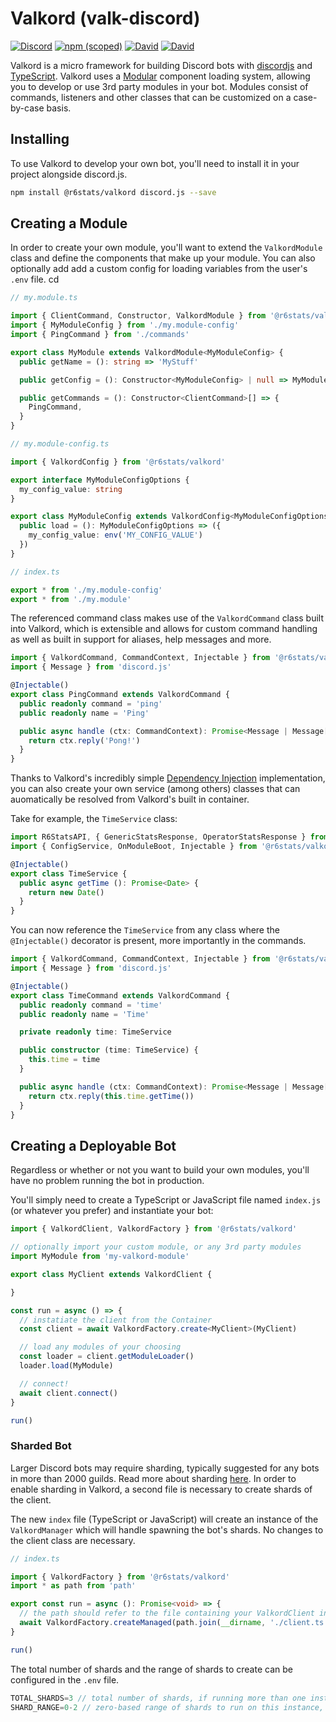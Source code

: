 # Valkord (valk-discord)

[![Discord](https://discordapp.com/api/guilds/293848587391991836/embed.png)](https://discord.gg/pUdraS3)
[![npm (scoped)](https://img.shields.io/npm/v/@r6stats/valkord)](https://www.npmjs.com/package/@r6stats/valkord)
[![David](https://img.shields.io/david/r6stats/valkord-discord)](https://david-dm.org/r6stats/valkord-discord)
[![David](https://img.shields.io/david/peer/r6stats/valkord-discord)](https://david-dm.org/r6stats/valkord-discord)

Valkord is a micro framework for building Discord bots with [discordjs](https://discord.js.org/#/) and [TypeScript](https://www.typescriptlang.org/). Valkord uses a [Modular](https://en.wikipedia.org/wiki/Modular_design) component loading system, allowing you to develop or use 3rd party modules in your bot. Modules consist of commands, listeners and other classes that can be customized on a case-by-case basis.

## Installing

To use Valkord to develop your own bot, you'll need to install it in your project alongside discord.js.

```bash
npm install @r6stats/valkord discord.js --save
```

## Creating a Module

In order to create your own module, you'll want to extend the `ValkordModule` class and define the components that make up your module. You can also optionally add add a custom config for loading variables from the user's `.env` file.
cd 
```ts
// my.module.ts

import { ClientCommand, Constructor, ValkordModule } from '@r6stats/valkord'
import { MyModuleConfig } from './my.module-config'
import { PingCommand } from './commands'

export class MyModule extends ValkordModule<MyModuleConfig> {
  public getName = (): string => 'MyStuff'

  public getConfig = (): Constructor<MyModuleConfig> | null => MyModuleConfig // or return null

  public getCommands = (): Constructor<ClientCommand>[] => {
    PingCommand,
  }
}
```

```ts
// my.module-config.ts

import { ValkordConfig } from '@r6stats/valkord'

export interface MyModuleConfigOptions {
  my_config_value: string
}

export class MyModuleConfig extends ValkordConfig<MyModuleConfigOptions> {
  public load = (): MyModuleConfigOptions => ({
    my_config_value: env('MY_CONFIG_VALUE')
  })
}
```

```ts
// index.ts

export * from './my.module-config'
export * from './my.module'
```

The referenced command class makes use of the `ValkordCommand` class built into Valkord, which is extensible and allows for custom command handling as well as built in support for aliases, help messages and more.

```ts
import { ValkordCommand, CommandContext, Injectable } from '@r6stats/valkord'
import { Message } from 'discord.js'

@Injectable()
export class PingCommand extends ValkordCommand {
  public readonly command = 'ping'
  public readonly name = 'Ping'

  public async handle (ctx: CommandContext): Promise<Message | Message[] | void> {
    return ctx.reply('Pong!')
  }
}

```

Thanks to Valkord's incredibly simple [Dependency Injection](https://en.wikipedia.org/wiki/Dependency_injection) implementation, you can also create your own service (among others) classes that can auomatically be resolved from Valkord's built in container.

Take for example, the `TimeService` class:

```ts
import R6StatsAPI, { GenericStatsResponse, OperatorStatsResponse } from '@r6stats/node'
import { ConfigService, OnModuleBoot, Injectable } from '@r6stats/valkord'

@Injectable()
export class TimeService {
  public async getTime (): Promise<Date> {
    return new Date()
  }
}
```

You can now reference the `TimeService` from any class where the `@Injectable()` decorator is present, more importantly in the commands.

```ts
import { ValkordCommand, CommandContext, Injectable } from '@r6stats/valkord'
import { Message } from 'discord.js'

@Injectable()
export class TimeCommand extends ValkordCommand {
  public readonly command = 'time'
  public readonly name = 'Time'

  private readonly time: TimeService

  public constructor (time: TimeService) {
    this.time = time
  }

  public async handle (ctx: CommandContext): Promise<Message | Message[] | void> {
    return ctx.reply(this.time.getTime())
  }
}

```

## Creating a Deployable Bot

Regardless or whether or not you want to build your own modules, you'll have no problem running the bot in production.

You'll simply need to create a TypeScript or JavaScript file named `index.js` (or whatever you prefer) and instantiate your bot:

```ts
import { ValkordClient, ValkordFactory } from '@r6stats/valkord'

// optionally import your custom module, or any 3rd party modules
import MyModule from 'my-valkord-module'

export class MyClient extends ValkordClient {

}

const run = async () => {
  // instatiate the client from the Container
  const client = await ValkordFactory.create<MyClient>(MyClient)

  // load any modules of your choosing
  const loader = client.getModuleLoader()
  loader.load(MyModule)

  // connect!
  await client.connect()
}

run()

```

### Sharded Bot

Larger Discord bots may require sharding, typically suggested for any bots in more than 2000 guilds. Read more about sharding [here](https://discordjs.guide/sharding/). In order to enable sharding in Valkord, a second file is necessary to create shards of the client. 

The new `index` file (TypeScript or JavaScript) will create an instance of the `ValkordManager` which will handle spawning the bot's shards. No changes to the client class are necessary.

```ts
// index.ts

import { ValkordFactory } from '@r6stats/valkord'
import * as path from 'path'

export const run = async (): Promise<void> => {
  // the path should refer to the file containing your ValkordClient instance
  await ValkordFactory.createManaged(path.join(__dirname, './client.ts'))
}

run()
```

The total number of shards and the range of shards to create can be configured in the `.env` file. 

```js
TOTAL_SHARDS=3 // total number of shards, if running more than one instance of the manager
SHARD_RANGE=0-2 // zero-based range of shards to run on this instance, starting at 0, last shard # should be one less than the total
```
